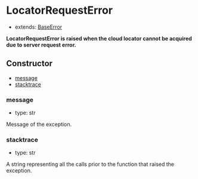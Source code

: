 # LocatorRequestError

- extends: [BaseError](./doc/api/python/exceptions/baseerror.md)

**LocatorRequestError is raised when the cloud locator cannot be acquired due to server request error.**

## Constructor<!-- {docsify-ignore} -->
- [message](#message)
- [stacktrace](#stacktrace)


### message
- type: str

Message of the exception.


### stacktrace
- type: str

A string representing all the calls prior to the function that raised the exception.